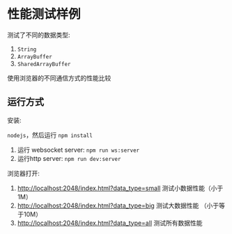# 性能测试样例

测试了不同的数据类型:

1. `String`
2. `ArrayBuffer`
3. `SharedArrayBuffer`

使用浏览器的不同通信方式的性能比较

## 运行方式

安装:

`nodejs`，然后运行 `npm install`

1. 运行 websocket server: `npm run ws:server`
2. 运行http server: `npm run dev:server`

浏览器打开:

1. <http://localhost:2048/index.html?data_type=small> 测试小数据性能（小于1M）
1. <http://localhost:2048/index.html?data_type=big> 测试大数据性能 （小于等于10M）
1. <http://localhost:2048/index.html?data_type=all> 测试所有数据性能
